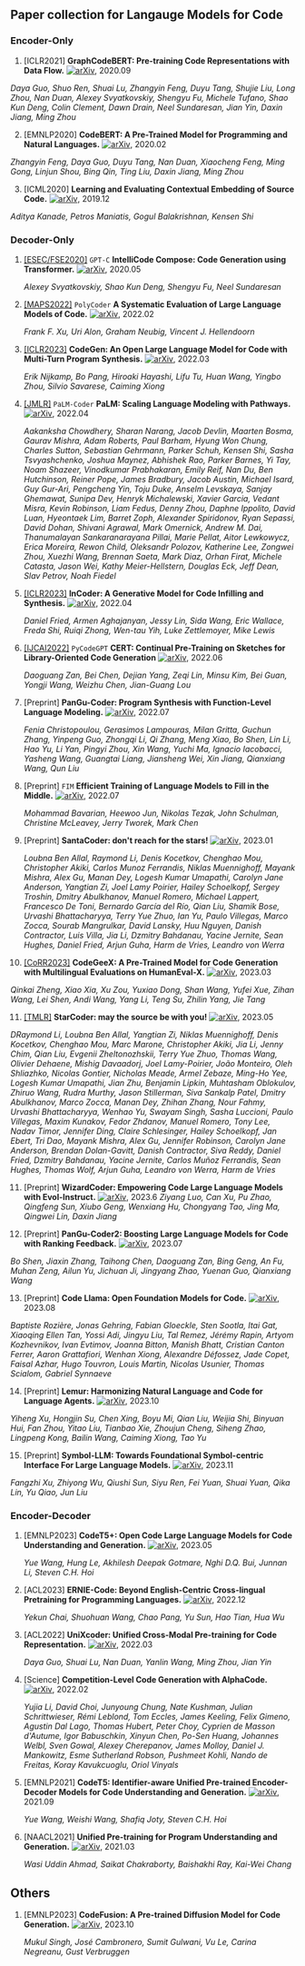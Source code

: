 ## Paper collection for Langauge Models for Code
### Encoder-Only

1. [ICLR2021] **GraphCodeBERT: Pre-training Code Representations with Data Flow.** [![arXiv](https://img.shields.io/badge/arXiv-2009.08366-b31b1b.svg)](https://arxiv.org/abs/2009.08366), 2020.09
   
  *Daya Guo, Shuo Ren, Shuai Lu, Zhangyin Feng, Duyu Tang, Shujie Liu, Long Zhou, Nan Duan, Alexey Svyatkovskiy, Shengyu Fu, Michele Tufano, Shao Kun Deng, Colin Clement, Dawn Drain, Neel Sundaresan, Jian Yin, Daxin Jiang, Ming Zhou* 


2. [EMNLP2020] **CodeBERT: A Pre-Trained Model for Programming and Natural Languages.** [![arXiv](https://img.shields.io/badge/arXiv-2002.08155-b31b1b.svg)](https://arxiv.org/abs/2002.08155), 2020.02
   
  *Zhangyin Feng, Daya Guo, Duyu Tang, Nan Duan, Xiaocheng Feng, Ming Gong, Linjun Shou, Bing Qin, Ting Liu, Daxin Jiang, Ming Zhou* 


3. [ICML2020] **Learning and Evaluating Contextual Embedding of Source Code.** [![arXiv](https://img.shields.io/badge/arXiv-2001.00059-b31b1b.svg)](https://arxiv.org/abs/2001.00059), 2019.12
   
  *Aditya Kanade, Petros Maniatis, Gogul Balakrishnan, Kensen Shi* 


### Decoder-Only
1. [[ESEC/FSE2020]](https://2020.esec-fse.org/details/esecfse-2020-industry-papers/13/IntelliCode-Compose-Code-Generation-using-Transformer) `GPT-C` **IntelliCode Compose: Code Generation using Transformer.** [![arXiv](https://img.shields.io/badge/arXiv-2005.08025-b31b1b.svg)](https://arxiv.org/abs/2005.08025), 2020.05

   *Alexey Svyatkovskiy, Shao Kun Deng, Shengyu Fu, Neel Sundaresan*

2. [[MAPS2022]](https://dl.acm.org/doi/abs/10.1145/3520312.3534862) `PolyCoder` **A Systematic Evaluation of Large Language Models of Code.** [![arXiv](https://img.shields.io/badge/arXiv-2202.13169-b31b1b.svg)](https://arxiv.org/abs/2202.13169), 2022.02

   *Frank F. Xu, Uri Alon, Graham Neubig, Vincent J. Hellendoorn*
   
3. [[ICLR2023]](https://openreview.net/forum?id=iaYcJKpY2B_) **CodeGen: An Open Large Language Model for Code with Multi-Turn Program Synthesis.** [![arXiv](https://img.shields.io/badge/arXiv-2203.13474-b31b1b.svg)](https://arxiv.org/abs/2203.13474), 2022.03

   *Erik Nijkamp, Bo Pang, Hiroaki Hayashi, Lifu Tu, Huan Wang, Yingbo Zhou, Silvio Savarese, Caiming Xiong*
   
4. [[JMLR]](https://jmlr.org/papers/v24/22-1144.html) `PaLM-Coder` **PaLM: Scaling Language Modeling with Pathways.** [![arXiv](https://img.shields.io/badge/arXiv-2204.02311-b31b1b.svg)](https://arxiv.org/abs/2204.02311), 2022.04

   *Aakanksha Chowdhery, Sharan Narang, Jacob Devlin, Maarten Bosma, Gaurav Mishra, Adam Roberts, Paul Barham, Hyung Won Chung, Charles Sutton, Sebastian Gehrmann, Parker Schuh, Kensen Shi, Sasha Tsvyashchenko, Joshua Maynez, Abhishek Rao, Parker Barnes, Yi Tay, Noam Shazeer, Vinodkumar Prabhakaran, Emily Reif, Nan Du, Ben Hutchinson, Reiner Pope, James Bradbury, Jacob Austin, Michael Isard, Guy Gur-Ari, Pengcheng Yin, Toju Duke, Anselm Levskaya, Sanjay Ghemawat, Sunipa Dev, Henryk Michalewski, Xavier Garcia, Vedant Misra, Kevin Robinson, Liam Fedus, Denny Zhou, Daphne Ippolito, David Luan, Hyeontaek Lim, Barret Zoph, Alexander Spiridonov, Ryan Sepassi, David Dohan, Shivani Agrawal, Mark Omernick, Andrew M. Dai, Thanumalayan Sankaranarayana Pillai, Marie Pellat, Aitor Lewkowycz, Erica Moreira, Rewon Child, Oleksandr Polozov, Katherine Lee, Zongwei Zhou, Xuezhi Wang, Brennan Saeta, Mark Diaz, Orhan Firat, Michele Catasta, Jason Wei, Kathy Meier-Hellstern, Douglas Eck, Jeff Dean, Slav Petrov, Noah Fiedel*

5. [[ICLR2023]](https://openreview.net/forum?id=hQwb-lbM6EL) **InCoder: A Generative Model for Code Infilling and Synthesis.** [![arXiv](https://img.shields.io/badge/arXiv-2204.05999-b31b1b.svg)](https://arxiv.org/abs/2204.05999), 2022.04

   *Daniel Fried, Armen Aghajanyan, Jessy Lin, Sida Wang, Eric Wallace, Freda Shi, Ruiqi Zhong, Wen-tau Yih, Luke Zettlemoyer, Mike Lewis*

6. [[IJCAI2022]](https://www.ijcai.org/proceedings/2022/329) `PyCodeGPT` **CERT: Continual Pre-Training on Sketches for Library-Oriented Code Generation** [![arXiv](https://img.shields.io/badge/arXiv-2206.06888-b31b1b.svg)](https://arxiv.org/abs/2206.06888), 2022.06

   *Daoguang Zan, Bei Chen, Dejian Yang, Zeqi Lin, Minsu Kim, Bei Guan, Yongji Wang, Weizhu Chen, Jian-Guang Lou*

7. [Preprint] **PanGu-Coder: Program Synthesis with Function-Level Language Modeling.** [![arXiv](https://img.shields.io/badge/arXiv-2207.11280-b31b1b.svg)](https://arxiv.org/abs/22207.11280), 2022.07

   *Fenia Christopoulou, Gerasimos Lampouras, Milan Gritta, Guchun Zhang, Yinpeng Guo, Zhongqi Li, Qi Zhang, Meng Xiao, Bo Shen, Lin Li, Hao Yu, Li Yan, Pingyi Zhou, Xin Wang, Yuchi Ma, Ignacio Iacobacci, Yasheng Wang, Guangtai Liang, Jiansheng Wei, Xin Jiang, Qianxiang Wang, Qun Liu*

8. [Preprint] `FIM` **Efficient Training of Language Models to Fill in the Middle.** [![arXiv](https://img.shields.io/badge/arXiv-2207.14255-b31b1b.svg)](https://arxiv.org/abs/2207.14255), 2022.07

   *Mohammad Bavarian, Heewoo Jun, Nikolas Tezak, John Schulman, Christine McLeavey, Jerry Tworek, Mark Chen*

9. [Preprint] **SantaCoder: don't reach for the stars!** [![arXiv](https://img.shields.io/badge/arXiv-2301.03988-b31b1b.svg)](https://arxiv.org/abs/2301.03988), 2023.01

   *Loubna Ben Allal, Raymond Li, Denis Kocetkov, Chenghao Mou, Christopher Akiki, Carlos Munoz Ferrandis, Niklas Muennighoff, Mayank Mishra, Alex Gu, Manan Dey, Logesh Kumar Umapathi, Carolyn Jane Anderson, Yangtian Zi, Joel Lamy Poirier, Hailey Schoelkopf, Sergey Troshin, Dmitry Abulkhanov, Manuel Romero, Michael Lappert, Francesco De Toni, Bernardo García del Río, Qian Liu, Shamik Bose, Urvashi Bhattacharyya, Terry Yue Zhuo, Ian Yu, Paulo Villegas, Marco Zocca, Sourab Mangrulkar, David Lansky, Huu Nguyen, Danish Contractor, Luis Villa, Jia Li, Dzmitry Bahdanau, Yacine Jernite, Sean Hughes, Daniel Fried, Arjun Guha, Harm de Vries, Leandro von Werra* 
   
10. [[CoRR2023]](https://openreview.net/forum?id=NRhaCyPhQbm) **CodeGeeX: A Pre-Trained Model for Code Generation with Multilingual Evaluations on HumanEval-X.** [![arXiv](https://img.shields.io/badge/arXiv-2303.17568-b31b1b.svg)](https://arxiv.org/abs/2303.17568), 2023.03

   *Qinkai Zheng, Xiao Xia, Xu Zou, Yuxiao Dong, Shan Wang, Yufei Xue, Zihan Wang, Lei Shen, Andi Wang, Yang Li, Teng Su, Zhilin Yang, Jie Tang* 
   

11. [[TMLR]](https://openreview.net/forum?id=KoFOg41haE) **StarCoder: may the source be with you!** [![arXiv](https://img.shields.io/badge/arXiv-2305.06161-b31b1b.svg)](https://arxiv.org/abs/2305.06161), 2023.05

   *DRaymond Li, Loubna Ben Allal, Yangtian Zi, Niklas Muennighoff, Denis Kocetkov, Chenghao Mou, Marc Marone, Christopher Akiki, Jia Li, Jenny Chim, Qian Liu, Evgenii Zheltonozhskii, Terry Yue Zhuo, Thomas Wang, Olivier Dehaene, Mishig Davaadorj, Joel Lamy-Poirier, João Monteiro, Oleh Shliazhko, Nicolas Gontier, Nicholas Meade, Armel Zebaze, Ming-Ho Yee, Logesh Kumar Umapathi, Jian Zhu, Benjamin Lipkin, Muhtasham Oblokulov, Zhiruo Wang, Rudra Murthy, Jason Stillerman, Siva Sankalp Patel, Dmitry Abulkhanov, Marco Zocca, Manan Dey, Zhihan Zhang, Nour Fahmy, Urvashi Bhattacharyya, Wenhao Yu, Swayam Singh, Sasha Luccioni, Paulo Villegas, Maxim Kunakov, Fedor Zhdanov, Manuel Romero, Tony Lee, Nadav Timor, Jennifer Ding, Claire Schlesinger, Hailey Schoelkopf, Jan Ebert, Tri Dao, Mayank Mishra, Alex Gu, Jennifer Robinson, Carolyn Jane Anderson, Brendan Dolan-Gavitt, Danish Contractor, Siva Reddy, Daniel Fried, Dzmitry Bahdanau, Yacine Jernite, Carlos Muñoz Ferrandis, Sean Hughes, Thomas Wolf, Arjun Guha, Leandro von Werra, Harm de Vries*

11. [Preprint] **WizardCoder: Empowering Code Large Language Models with Evol-Instruct.** [![arXiv](https://img.shields.io/badge/arXiv-2306.08568-b31b1b.svg)](https://arxiv.org/abs/2306.08568), 2023.6
  *Ziyang Luo, Can Xu, Pu Zhao, Qingfeng Sun, Xiubo Geng, Wenxiang Hu, Chongyang Tao, Jing Ma, Qingwei Lin, Daxin Jiang* 

12. [Preprint] **PanGu-Coder2: Boosting Large Language Models for Code with Ranking Feedback.** [![arXiv](https://img.shields.io/badge/arXiv-2307.14936-b31b1b.svg)](https://arxiv.org/abs/2307.14936), 2023.07

   *Bo Shen, Jiaxin Zhang, Taihong Chen, Daoguang Zan, Bing Geng, An Fu, Muhan Zeng, Ailun Yu, Jichuan Ji, Jingyang Zhao, Yuenan Guo, Qianxiang Wang* 

13. [Preprint] **Code Llama: Open Foundation Models for Code.** [![arXiv](https://img.shields.io/badge/arXiv-2308.12950-b31b1b.svg)](https://arxiv.org/abs/2308.12950), 2023.08

   *Baptiste Rozière, Jonas Gehring, Fabian Gloeckle, Sten Sootla, Itai Gat, Xiaoqing Ellen Tan, Yossi Adi, Jingyu Liu, Tal Remez, Jérémy Rapin, Artyom Kozhevnikov, Ivan Evtimov, Joanna Bitton, Manish Bhatt, Cristian Canton Ferrer, Aaron Grattafiori, Wenhan Xiong, Alexandre Défossez, Jade Copet, Faisal Azhar, Hugo Touvron, Louis Martin, Nicolas Usunier, Thomas Scialom, Gabriel Synnaeve* 

14. [Preprint] **Lemur: Harmonizing Natural Language and Code for Language Agents.** [![arXiv](https://img.shields.io/badge/arXiv-2310.06830-b31b1b.svg)](https://arxiv.org/abs/2310.06830), 2023.10

   *Yiheng Xu, Hongjin Su, Chen Xing, Boyu Mi, Qian Liu, Weijia Shi, Binyuan Hui, Fan Zhou, Yitao Liu, Tianbao Xie, Zhoujun Cheng, Siheng Zhao, Lingpeng Kong, Bailin Wang, Caiming Xiong, Tao Yu* 
   
15. [Preprint] **Symbol-LLM: Towards Foundational Symbol-centric Interface For Large Language Models.** [![arXiv](https://img.shields.io/badge/arXiv-2311.09278-b31b1b.svg)](https://arxiv.org/abs/2311.09278), 2023.11

   *Fangzhi Xu, Zhiyong Wu, Qiushi Sun, Siyu Ren, Fei Yuan, Shuai Yuan, Qika Lin, Yu Qiao, Jun Liu* 

   <!-- *Fangzhi Xu, Zhiyong Wu, Qiushi Sun, Siyu Ren, Fei Yuan, Shuai Yuan, Qika Lin, Yu Qiao, Jun Liu*  [[pdf](https://arxiv.org/abs/2311.09278)], 2022.5 -->

### Encoder-Decoder

1. [EMNLP2023] **CodeT5+: Open Code Large Language Models for Code Understanding and Generation.** [![arXiv](https://img.shields.io/badge/arXiv-2305.07922-b31b1b.svg)](https://arxiv.org/abs/2305.07922), 2023.05

   *Yue Wang, Hung Le, Akhilesh Deepak Gotmare, Nghi D.Q. Bui, Junnan Li, Steven C.H. Hoi* 

2. [ACL2023] **ERNIE-Code: Beyond English-Centric Cross-lingual Pretraining for Programming Languages.** [![arXiv](https://img.shields.io/badge/arXiv-212.06742-b31b1b.svg)](https://arxiv.org/abs/2212.06742), 2022.12

   *Yekun Chai, Shuohuan Wang, Chao Pang, Yu Sun, Hao Tian, Hua Wu* 

3. [ACL2022] **UniXcoder: Unified Cross-Modal Pre-training for Code Representation.** [![arXiv](https://img.shields.io/badge/arXiv-2203.03850-b31b1b.svg)](https://arxiv.org/abs/2203.03850), 2022.03

   *Daya Guo, Shuai Lu, Nan Duan, Yanlin Wang, Ming Zhou, Jian Yin* 

4. [Science] **Competition-Level Code Generation with AlphaCode.** [![arXiv](https://img.shields.io/badge/arXiv-2203.07814-b31b1b.svg)](https://arxiv.org/abs/2203.07814), 2022.02

   *Yujia Li, David Choi, Junyoung Chung, Nate Kushman, Julian Schrittwieser, Rémi Leblond, Tom Eccles, James Keeling, Felix Gimeno, Agustin Dal Lago, Thomas Hubert, Peter Choy, Cyprien de Masson d'Autume, Igor Babuschkin, Xinyun Chen, Po-Sen Huang, Johannes Welbl, Sven Gowal, Alexey Cherepanov, James Molloy, Daniel J. Mankowitz, Esme Sutherland Robson, Pushmeet Kohli, Nando de Freitas, Koray Kavukcuoglu, Oriol Vinyals*

5. [EMNLP2021] **CodeT5: Identifier-aware Unified Pre-trained Encoder-Decoder Models for Code Understanding and Generation.** [![arXiv](https://img.shields.io/badge/arXiv-2109.00859-b31b1b.svg)](https://arxiv.org/abs/2109.00859), 2021.09

   *Yue Wang, Weishi Wang, Shafiq Joty, Steven C.H. Hoi* 

6. [NAACL2021] **Unified Pre-training for Program Understanding and Generation.** [![arXiv](https://img.shields.io/badge/arXiv-2103.06333-b31b1b.svg)](https://arxiv.org/abs/2103.06333), 2021.03

   *Wasi Uddin Ahmad, Saikat Chakraborty, Baishakhi Ray, Kai-Wei Chang* 


## Others

1. [EMNLP2023] **CodeFusion: A Pre-trained Diffusion Model for Code Generation.** [![arXiv](https://img.shields.io/badge/arXiv-2310.17680-b31b1b.svg)](https://arxiv.org/abs/2310.17680), 2023.10

   *Mukul Singh, José Cambronero, Sumit Gulwani, Vu Le, Carina Negreanu, Gust Verbruggen* 
